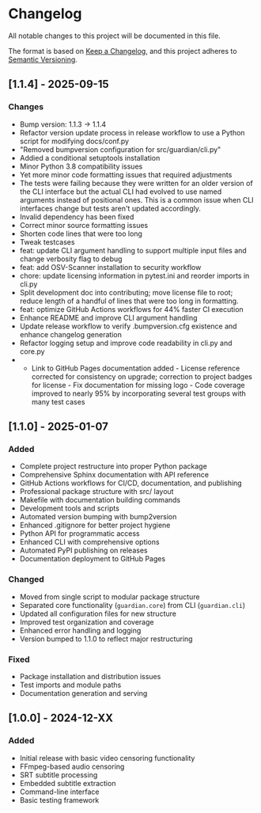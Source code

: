 # Changelog

All notable changes to this project will be documented in this file.

The format is based on [Keep a Changelog](https://keepachangelog.com/en/1.0.0/),
and this project adheres to [Semantic Versioning](https://semver.org/spec/v2.0.0.html).

## [1.1.4] - 2025-09-15

### Changes
- Bump version: 1.1.3 → 1.1.4
- Refactor version update process in release workflow to use a Python script for modifying docs/conf.py
- "Removed bumpversion configuration for src/guardian/cli.py"
- Addied a conditional setuptools installation
- Minor Python 3.8 compatibility issues
- Yet more minor code formatting issues that required adjustments
- The tests were failing because they were written for an older version of the CLI interface but the actual CLI had evolved to use named arguments instead of positional ones. This is a common issue when CLI interfaces change but tests aren't updated accordingly.
- Invalid dependency has been fixed
- Correct minor source formatting issues
- Shorten code lines that were too long
- Tweak testcases
- feat: update CLI argument handling to support multiple input files and change verbosity flag to debug
- feat: add OSV-Scanner installation to security workflow
- chore: update licensing information in pytest.ini and reorder imports in cli.py
- Split development doc into contributing; move license file to root; reduce length of a handful of lines that were too long in formatting.
- feat: optimize GitHub Actions workflows for 44% faster CI execution
- Enhance README and improve CLI argument handling
- Update release workflow to verify .bumpversion.cfg existence and enhance changelog generation
- Refactor logging setup and improve code readability in cli.py and core.py
- - Link to GitHub Pages documentation added - License reference corrected for consistency on upgrade; correction to project badges for license - Fix documentation for missing logo - Code coverage improved to nearly 95% by incorporating several test groups with many test cases
## [1.1.0] - 2025-01-07

### Added
- Complete project restructure into proper Python package
- Comprehensive Sphinx documentation with API reference
- GitHub Actions workflows for CI/CD, documentation, and publishing
- Professional package structure with src/ layout
- Makefile with documentation building commands
- Development tools and scripts
- Automated version bumping with bump2version
- Enhanced .gitignore for better project hygiene
- Python API for programmatic access
- Enhanced CLI with comprehensive options
- Automated PyPI publishing on releases
- Documentation deployment to GitHub Pages

### Changed
- Moved from single script to modular package structure
- Separated core functionality (`guardian.core`) from CLI (`guardian.cli`)
- Updated all configuration files for new structure
- Improved test organization and coverage
- Enhanced error handling and logging
- Version bumped to 1.1.0 to reflect major restructuring

### Fixed
- Package installation and distribution issues
- Test imports and module paths
- Documentation generation and serving

## [1.0.0] - 2024-12-XX

### Added
- Initial release with basic video censoring functionality
- FFmpeg-based audio censoring
- SRT subtitle processing
- Embedded subtitle extraction
- Command-line interface
- Basic testing framework